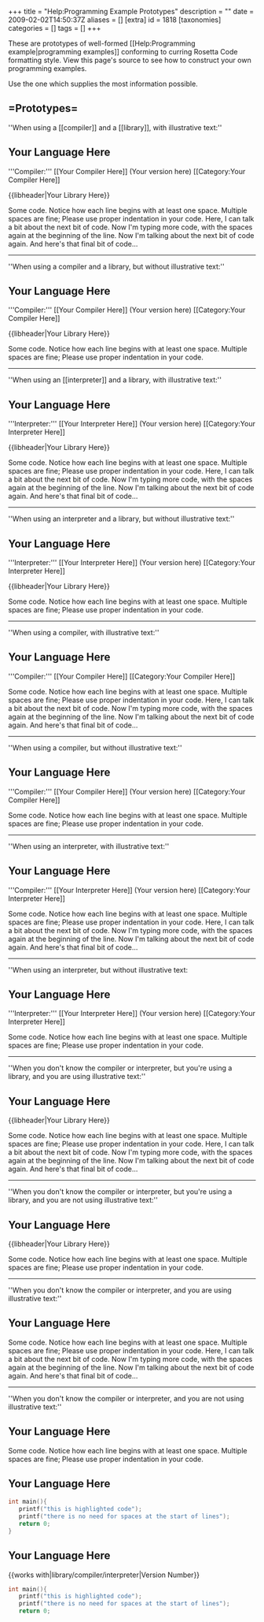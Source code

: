 +++
title = "Help:Programming Example Prototypes"
description = ""
date = 2009-02-02T14:50:37Z
aliases = []
[extra]
id = 1818
[taxonomies]
categories = []
tags = []
+++

These are prototypes of well-formed [[Help:Programming example|programming examples]] conforming to curring Rosetta Code formatting style. View this page's source to see how to construct your own programming examples.

Use the one which supplies the most information possible.

=Prototypes=
----

''When using a [[compiler]] and a [[library]], with illustrative text:''


## Your Language Here

'''Compiler:''' [[Your Compiler Here]] (Your version here)
[[Category:Your Compiler Here]]

{{libheader|Your Library Here}}

 Some code.
 Notice how each line begins with at least one space.
   Multiple spaces are fine; Please use proper indentation in your code.
Here, I can talk a bit about the next bit of code.
 Now I'm typing more code, with the spaces again at the beginning of the line.
Now I'm talking about the next bit of code again.
 And here's that final bit of code...

----

''When using a compiler and a library, but without illustrative text:''


## Your Language Here

'''Compiler:''' [[Your Compiler Here]] (Your version here)
[[Category:Your Compiler Here]]

{{libheader|Your Library Here}}

 Some code.
 Notice how each line begins with at least one space.
   Multiple spaces are fine; Please use proper indentation in your code.

----

''When using an [[interpreter]] and a library, with illustrative text:''


## Your Language Here

'''Interpreter:''' [[Your Interpreter Here]] (Your version here)
[[Category:Your Interpreter Here]]

{{libheader|Your Library Here}}

 Some code.
 Notice how each line begins with at least one space.
   Multiple spaces are fine; Please use proper indentation in your code.
Here, I can talk a bit about the next bit of code.
 Now I'm typing more code, with the spaces again at the beginning of the line.
Now I'm talking about the next bit of code again.
 And here's that final bit of code...

----

''When using an interpreter and a library, but without illustrative text:''


## Your Language Here

'''Interpreter:''' [[Your Interpreter Here]] (Your version here)
[[Category:Your Interpreter Here]]

{{libheader|Your Library Here}}

 Some code.
 Notice how each line begins with at least one space.
   Multiple spaces are fine; Please use proper indentation in your code.

----

''When using a compiler, with illustrative text:''


## Your Language Here

'''Compiler:''' [[Your Compiler Here]]
[[Category:Your Compiler Here]]

 Some code.
 Notice how each line begins with at least one space.
   Multiple spaces are fine; Please use proper indentation in your code.
Here, I can talk a bit about the next bit of code.
 Now I'm typing more code, with the spaces again at the beginning of the line.
Now I'm talking about the next bit of code again.
 And here's that final bit of code...

----

''When using a compiler, but without illustrative text:''


## Your Language Here

'''Compiler:''' [[Your Compiler Here]] (Your version here)
[[Category:Your Compiler Here]]

 Some code.
 Notice how each line begins with at least one space.
   Multiple spaces are fine; Please use proper indentation in your code.

----

''When using an interpreter, with illustrative text:''


## Your Language Here

'''Compiler:''' [[Your Interpreter Here]] (Your version here)
[[Category:Your Interpreter Here]]

 Some code.
 Notice how each line begins with at least one space.
   Multiple spaces are fine; Please use proper indentation in your code.
Here, I can talk a bit about the next bit of code.
 Now I'm typing more code, with the spaces again at the beginning of the line.
Now I'm talking about the next bit of code again.
 And here's that final bit of code...

----

''When using an interpreter, but without illustrative text:


## Your Language Here

'''Interpreter:''' [[Your Interpreter Here]] (Your version here)
[[Category:Your Interpreter Here]]

 Some code.
 Notice how each line begins with at least one space.
   Multiple spaces are fine; Please use proper indentation in your code.

----

''When you don't know the compiler or interpreter, but you're using a library, and you are using illustrative text:''


## Your Language Here

{{libheader|Your Library Here}}

 Some code.
 Notice how each line begins with at least one space.
   Multiple spaces are fine; Please use proper indentation in your code.
Here, I can talk a bit about the next bit of code.
 Now I'm typing more code, with the spaces again at the beginning of the line.
Now I'm talking about the next bit of code again.
 And here's that final bit of code...

----

''When you don't know the compiler or interpreter, but you're using a library, and you are not using illustrative text:''


## Your Language Here

{{libheader|Your Library Here}}

 Some code.
 Notice how each line begins with at least one space.
   Multiple spaces are fine; Please use proper indentation in your code.

----

''When you don't know the compiler or interpreter, and you are using illustrative text:''


## Your Language Here

 Some code.
 Notice how each line begins with at least one space.
   Multiple spaces are fine; Please use proper indentation in your code.
Here, I can talk a bit about the next bit of code.
 Now I'm typing more code, with the spaces again at the beginning of the line.
Now I'm talking about the next bit of code again.
 And here's that final bit of code...

----

''When you don't know the compiler or interpreter, and you are not using illustrative text:''


## Your Language Here

 Some code.
 Notice how each line begins with at least one space.
   Multiple spaces are fine; Please use proper indentation in your code.

## Your Language Here


```c
int main(){
   printf("this is highlighted code");
   printf("there is no need for spaces at the start of lines");
   return 0;
}
```


## Your Language Here

{{works with|library/compiler/interpreter|Version Number}}

```c
int main(){
   printf("this is highlighted code");
   printf("there is no need for spaces at the start of lines");
   return 0;

```

